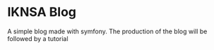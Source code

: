 IKNSA Blog
==========

A simple blog made with symfony.
The production of the blog will be followed by a tutorial